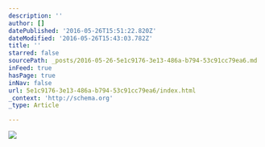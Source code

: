 ```yaml
---
description: ''
author: []
datePublished: '2016-05-26T15:51:22.820Z'
dateModified: '2016-05-26T15:43:03.782Z'
title: ''
starred: false
sourcePath: _posts/2016-05-26-5e1c9176-3e13-486a-b794-53c91cc79ea6.md
inFeed: true
hasPage: true
inNav: false
url: 5e1c9176-3e13-486a-b794-53c91cc79ea6/index.html
_context: 'http://schema.org'
_type: Article

---
```

![](https://the-grid-user-content.s3-us-west-2.amazonaws.com/02178481-cd65-466f-ac32-d4421d994933.jpg)